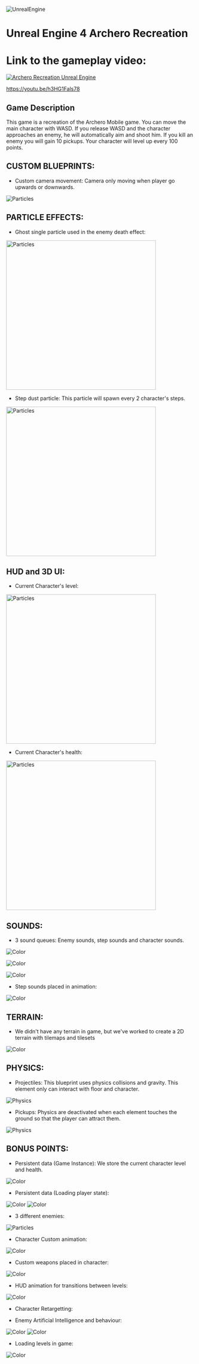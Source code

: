 ![UnrealEngine](https://img.shields.io/badge/Unreal%20Engine-Learning-red)
# Unreal Engine 4 Archero Recreation
# Link to the gameplay video: 


[![Archero Recreation Unreal Engine](https://img.youtube.com/vi/h3HG1Fals78/0.jpg)](https://youtu.be/h3HG1Fals78)

https://youtu.be/h3HG1Fals78

## Game Description
This game is a recreation of the Archero Mobile game. You can move the main character with WASD. If you release WASD and the character approaches an enemy, he will automatically aim and shoot him. If you kill an enemy you will gain 10 pickups. Your character will level up every 100 points.


## CUSTOM BLUEPRINTS:
- Custom camera movement: Camera only moving when player go upwards or downwards.

<img src="https://github.com/incodemon/Archero-recreation-in-UnrealEngine/blob/master/data/CustomCameraMovement.JPG" title="Particles">

## PARTICLE EFFECTS:
- Ghost single particle used in the enemy death effect:
 

<img src="https://github.com/incodemon/Archero-recreation-in-UnrealEngine/blob/master/data/Particle1.JPG" width="400" title="Particles">

 
- Step dust particle: This particle will spawn every 2 character's steps.
 

<img src="https://github.com/incodemon/Archero-recreation-in-UnrealEngine/blob/master/data/Particle2.JPG" width="400" title="Particles">
  
## HUD and 3D UI:

- Current Character's level:

<img src="https://github.com/incodemon/Archero-recreation-in-UnrealEngine/blob/master/data/HUD2.JPG" width="400" title="Particles">

- Current Character's health:

<img src="https://github.com/incodemon/Archero-recreation-in-UnrealEngine/blob/master/data/HUD.JPG" width="400" title="Particles">


## SOUNDS:
 
 - 3 sound queues: Enemy sounds, step sounds and character sounds.
 
![Color](https://github.com/incodemon/Archero-recreation-in-UnrealEngine/blob/master/data/Sounds1.JPG)
 
![Color](https://github.com/incodemon/Archero-recreation-in-UnrealEngine/blob/master/data/Sounds2.JPG)
 
![Color](https://github.com/incodemon/Archero-recreation-in-UnrealEngine/blob/master/data/Sounds3.JPG)
 
- Step sounds placed in animation:
 
![Color](https://github.com/incodemon/Archero-recreation-in-UnrealEngine/blob/master/data/SoundsSteps.JPG)
 
## TERRAIN:
- We didn't have any terrain in game, but we've worked to create a 2D terrain with tilemaps and tilesets
  
![Color](https://github.com/incodemon/Archero-recreation-in-UnrealEngine/blob/master/data/TileMap2.JPG)

## PHYSICS:
- Projectiles: This blueprint uses physics collisions and gravity. This element only can interact with floor and character.
  
![Physics]( https://github.com/incodemon/Archero-recreation-in-UnrealEngine/blob/master/data/Projectiles.gif)
 
- Pickups: Physics are deactivated when each element touches the ground so that the player can attract them.

![Physics](https://github.com/incodemon/Archero-recreation-in-UnrealEngine/blob/master/data/Physics.gif)
 
## BONUS POINTS:
- Persistent data (Game Instance): We store the current character level and health.

![Color](https://github.com/incodemon/Archero-recreation-in-UnrealEngine/blob/master/data/PersistentData_GI.JPG)

- Persistent data (Loading player state): 

![Color](https://github.com/incodemon/Archero-recreation-in-UnrealEngine/blob/master/data/PersistentData_LoadPlayerState.JPG)
![Color](https://github.com/incodemon/Archero-recreation-in-UnrealEngine/blob/master/data/PersistentData_LoadPlayerState_Init.JPG)

- 3 different enemies: 
  
<img src="https://github.com/incodemon/Archero-recreation-in-UnrealEngine/blob/master/data/Enemies.png" title="Particles">

  
- Character Custom animation:
  
![Color](https://github.com/incodemon/Archero-recreation-in-UnrealEngine/blob/master/data/CharacterAnimation.JPG)

- Custom weapons placed in character:  

![Color](https://github.com/incodemon/Archero-recreation-in-UnrealEngine/blob/master/data/CharacterWeapon.JPG)
   
- HUD animation for transitions between levels:
  
![Color]( https://github.com/incodemon/Archero-recreation-in-UnrealEngine/blob/master/data/transition.gif)
    
- Character Retargetting:
  
- Enemy Artificial Intelligence and behaviour:

![Color](https://github.com/incodemon/Archero-recreation-in-UnrealEngine/blob/master/data/Enemy%20Behaviour1.JPG)
![Color](https://github.com/incodemon/Archero-recreation-in-UnrealEngine/blob/master/data/EnemyAI.JPG)

- Loading levels in game:

![Color](https://github.com/incodemon/Archero-recreation-in-UnrealEngine/blob/master/data/LoadLevelBP.JPG)

  
